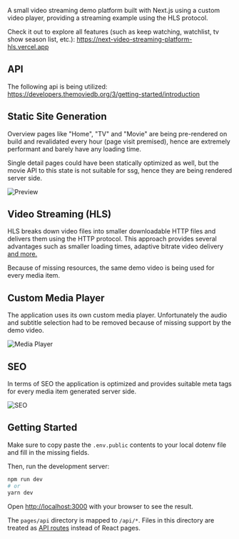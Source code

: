 A small video streaming demo platform built with Next.js using a custom video player, providing a streaming example using the HLS protocol.

Check it out to explore all features (such as keep watching, watchlist, tv show season list, etc.): https://next-video-streaming-platform-hls.vercel.app

## API
The following api is being utilized: https://developers.themoviedb.org/3/getting-started/introduction

## Static Site Generation
Overview pages like "Home", "TV" and "Movie" are being pre-rendered on build and revalidated every hour (page visit premised), hence are extremely performant and barely have any loading time. 

Single detail pages could have been statically optimized as well, but the movie API to this state is not suitable for ssg, hence they are being rendered server side. 

![Preview](https://github.com/timfuhrmann/next-video-streaming-platform-hls/blob/develop/public/readme-preview.png)

## Video Streaming (HLS)
HLS breaks down video files into smaller downloadable HTTP files and delivers them using the HTTP protocol. This approach provides several advantages such as smaller loading times, adaptive bitrate video delivery [and more.](https://developer.apple.com/documentation/http_live_streaming)

Because of missing resources, the same demo video is being used for every media item.

## Custom Media Player
The application uses its own custom media player. Unfortunately the audio and subtitle selection had to be removed because of missing support
by the demo video.

![Media Player](https://github.com/timfuhrmann/next-video-streaming-platform-hls/blob/develop/public/readme-media-player.png)

## SEO
In terms of SEO the application is optimized and provides suitable meta tags for every media item generated server side.

![SEO](https://github.com/timfuhrmann/next-video-streaming-platform-hls/blob/develop/public/readme-seo-demo.png)

## Getting Started

Make sure to copy paste the `.env.public` contents to your local dotenv file and fill in the missing fields.

Then, run the development server:

```bash
npm run dev
# or
yarn dev
```

Open [http://localhost:3000](http://localhost:3000) with your browser to see the result.

The `pages/api` directory is mapped to `/api/*`. Files in this directory are treated as [API routes](https://nextjs.org/docs/api-routes/introduction) instead of React pages.
